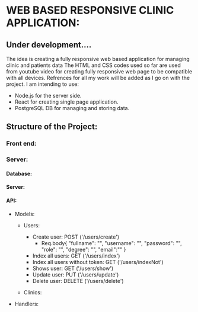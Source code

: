# WEB BASED RESPONSIVE CLINIC APPLICATION:
## Under development....

The idea is creating a fully responsive web based application for managing clinic and patients data
The HTML and CSS codes used so far are used from youtube video for creating fully responsive web page to be compatible with all devices.
Refrences for all my work will be added as I go on with the project.
I am intending to use:
- Node.js for the server side.
- React for creating single page application.
- PostgreSQL DB for managing and storing data.


## Structure of the Project:
### Front end:

### Server:
#### Database:
#### Server:
#### API:
- Models:
    - Users:
        - Create user: POST ('/users/create')
            - Req.body{
                "fullname": "", 
                "username": "", 
                "password": "", 
                "role": "", 
                "degree": "", 
                "email":""
                }
        - Index all users: GET ('/users/index')
        - Index all users without token: GET ('/users/indexNot')
        - Shows user: GET ('/users/show')
        - Update user: PUT ('/users/update')
        - Delete user: DELETE ('/users/delete')


    - Clinics:
- Handlers:
